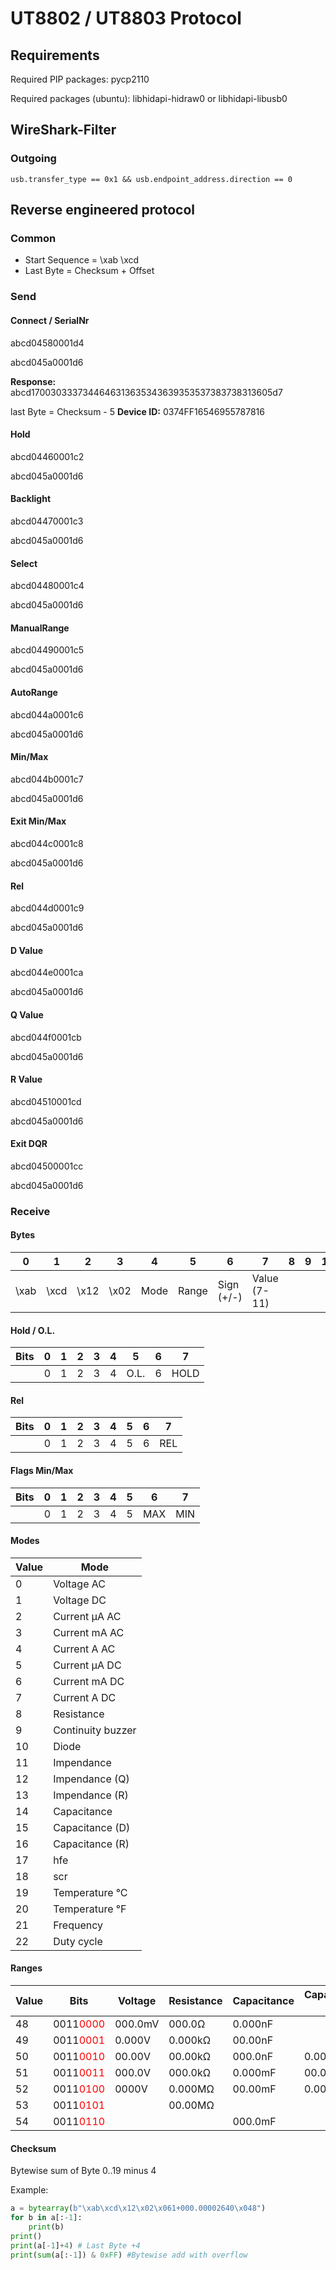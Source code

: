 # UT8802 / UT8803 Protocol

## Requirements

Required PIP packages: pycp2110

Required packages (ubuntu): libhidapi-hidraw0 or libhidapi-libusb0

## WireShark-Filter
### Outgoing
```
usb.transfer_type == 0x1 && usb.endpoint_address.direction == 0
```

## Reverse engineered protocol

### Common
* Start Sequence = \xab \xcd
* Last Byte = Checksum + Offset

### Send

#### Connect / SerialNr
abcd04580001d4

abcd045a0001d6

**Response:**
abcd1700303337344646313635343639353537383738313605d7

last Byte = Checksum - 5
**Device ID:**
0374FF16546955787816

#### Hold
abcd04460001c2

abcd045a0001d6

#### Backlight
abcd04470001c3

abcd045a0001d6

#### Select
abcd04480001c4

abcd045a0001d6

#### ManualRange
abcd04490001c5

abcd045a0001d6

#### AutoRange
abcd044a0001c6

abcd045a0001d6

#### Min/Max
abcd044b0001c7

abcd045a0001d6

#### Exit Min/Max
abcd044c0001c8

abcd045a0001d6

#### Rel
abcd044d0001c9

abcd045a0001d6

#### D Value
abcd044e0001ca

abcd045a0001d6

#### Q Value
abcd044f0001cb

abcd045a0001d6

#### R Value
abcd04510001cd

abcd045a0001d6

#### Exit DQR
abcd04500001cc

abcd045a0001d6

### Receive

#### Bytes
| 0 | 1 | 2 | 3 | 4 | 5 | 6 | 7 | 8 | 9 | 10 | 11 | 12 | 13 | 14 | 15 | 16 | 17 | 18 | 19 | 20 |
| --- | --- | --- | --- | --- | --- | --- | --- | --- | --- | --- | --- | --- | --- | --- | --- | --- | --- | --- | --- | --- |
| \xab | \xcd | \x12 | \x02 | Mode | Range | Sign (+/-) | Value (7-11) | | | | Value 5. or NULL | 13 | 14 | Hold / O.L. | REL | Flags Min/Max | 18 | 19 | 20 | Checksum |

#### Hold / O.L.
| Bits | 0 | 1 | 2 | 3 | 4 | 5 | 6 | 7 | 
| --- | --- | --- | --- | --- | --- | --- | --- | --- |
| | 0 | 1 | 2 | 3 | 4 | O.L. | 6 | HOLD | 

#### Rel
| Bits | 0 | 1 | 2 | 3 | 4 | 5 | 6 | 7 | 
| --- | --- | --- | --- | --- | --- | --- | --- | --- |
| | 0 | 1 | 2 | 3 | 4 | 5 | 6 | REL | 

#### Flags Min/Max
| Bits | 0 | 1 | 2 | 3 | 4 | 5 | 6 | 7 | 
| --- | --- | --- | --- | --- | --- | --- | --- | --- |
| | 0 | 1 | 2 | 3 | 4 | 5 | MAX | MIN | 

#### Modes
| Value | Mode |
| --- | --- |
| 0 | Voltage AC |
| 1 | Voltage DC |
| 2 | Current µA AC |
| 3 | Current mA AC |
| 4 | Current A AC |
| 5 | Current µA DC |
| 6 | Current mA DC |
| 7 | Current A DC |
| 8 | Resistance |
| 9 | Continuity buzzer |
| 10 | Diode |
| 11 | Impendance |
| 12 | Impendance (Q) |
| 13 | Impendance (R) |
| 14 | Capacitance |
| 15 | Capacitance (D) |
| 16 | Capacitance (R) |
| 17 | hfe |
| 18 | scr |
| 19 | Temperature °C |
| 20 | Temperature °F |
| 21 | Frequency |
| 22 | Duty cycle |

#### Ranges
| Value | Bits | Voltage | Resistance | Capacitance | Capacitance (R) | Impendance | Impendance (R) | Frequency | Duty cycle | Current (µA) | Current (mA) | Current (A) |
| --- | --- | --- | --- | --- | --- | --- | --- | --- | --- | --- | --- | --- |
| 48 | 0011<span style="color:red">0000</span> | 000.0mV | 000.0Ω | 0.000nF | | 000.0µH | | 000.0Hz | 000.0% | 000.0µA | 00.00mA | 00.00A |
| 49 | 0011<span style="color:red">0001</span> | 0.000V | 0.000kΩ | 00.00nF | | 0.000mH | | 0.000kHz | 000.0% | 0000µA | 000.0mA | |
| 50 | 0011<span style="color:red">0010</span> | 00.00V | 00.00kΩ | 000.0nF | 0.000kΩ | 00.00mH | 0.000kΩ | 00.00kHz | 000.0% | | | |
| 51 | 0011<span style="color:red">0011</span> | 000.0V | 000.0kΩ | 0.000mF | 00.00kΩ | 000.0mH | | 000.0kHz | | | | |
| 52 | 0011<span style="color:red">0100</span> | 0000V | 0.000MΩ | 00.00mF | 0.000MkΩ| 0.000H | 000.0MkΩ | 0.000MHz | | | | |
| 53 | 0011<span style="color:red">0101</span> | | 00.00MΩ |  | | 00.00H | | 00.00Mhz | | | | |
| 54 | 0011<span style="color:red">0110</span> | | | 000.0mF | | | | | | | | |

#### Checksum
Bytewise sum of Byte 0..19 minus 4

Example:
```python
a = bytearray(b"\xab\xcd\x12\x02\x061+000.00002640\x048")
for b in a[:-1]:
    print(b)
print()
print(a[-1]+4) # Last Byte +4
print(sum(a[:-1]) & 0xFF) #Bytewise add with overflow
```
